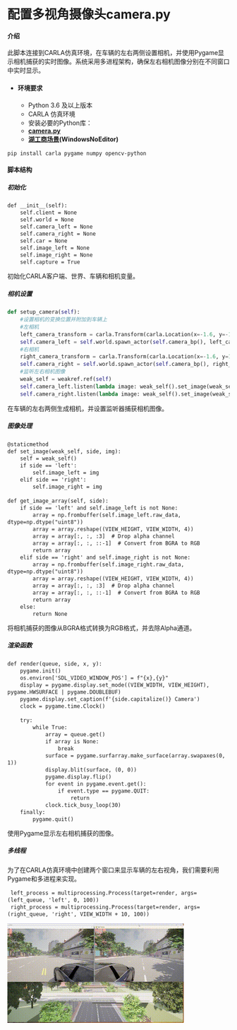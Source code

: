 # 配置多视角摄像头camera.py

#### **介绍**

此脚本连接到CARLA仿真环境，在车辆的左右两侧设置相机，并使用Pygame显示相机捕获的实时图像。系统采用多进程架构，确保左右相机图像分别在不同窗口中实时显示。

- #### **环境要求**

  - Python 3.6 及以上版本
  - CARLA 仿真环境
  - 安装必要的Python库：
  - [**camera.py**](https://github.com/OpenHUTB/carla_doc/blob/master/course/camera.py)
  - [**湖工商场景**](https://pan.baidu.com/s/15T1hGoWJ70tVmsTX7-zcSw?pwd=hutb )**(WindowsNoEditor)**

```
pip install carla pygame numpy opencv-python
```

#### **脚本结构**

##### 初始化

```
def __init__(self):
    self.client = None
    self.world = None
    self.camera_left = None
    self.camera_right = None
    self.car = None
    self.image_left = None
    self.image_right = None
    self.capture = True
```

初始化CARLA客户端、世界、车辆和相机变量。

##### 相机设置

```python
def setup_camera(self):
    #设置相机的变换位置并附加到车辆上
    #左相机
    left_camera_transform = carla.Transform(carla.Location(x=-1.6, y=-1.5, z=1.7))
    self.camera_left = self.world.spawn_actor(self.camera_bp(), left_camera_transform, attach_to=self.car)
    #右相机
    right_camera_transform = carla.Transform(carla.Location(x=-1.6, y=1.5, z=1.7))
    self.camera_right = self.world.spawn_actor(self.camera_bp(), right_camera_transform, attach_to=self.car)
    #监听左右相机图像
    weak_self = weakref.ref(self)
    self.camera_left.listen(lambda image: weak_self().set_image(weak_self, 'left', image))
    self.camera_right.listen(lambda image: weak_self().set_image(weak_self, 'right', image))
```

在车辆的左右两侧生成相机，并设置监听器捕获相机图像。

##### 图像处理

```
@staticmethod
def set_image(weak_self, side, img):
    self = weak_self()
    if side == 'left':
        self.image_left = img
    elif side == 'right':
        self.image_right = img

def get_image_array(self, side):
    if side == 'left' and self.image_left is not None:
        array = np.frombuffer(self.image_left.raw_data, dtype=np.dtype("uint8"))
        array = array.reshape((VIEW_HEIGHT, VIEW_WIDTH, 4))
        array = array[:, :, :3]  # Drop alpha channel
        array = array[:, :, ::-1]  # Convert from BGRA to RGB
        return array
    elif side == 'right' and self.image_right is not None:
        array = np.frombuffer(self.image_right.raw_data, dtype=np.dtype("uint8"))
        array = array.reshape((VIEW_HEIGHT, VIEW_WIDTH, 4))
        array = array[:, :, :3]  # Drop alpha channel
        array = array[:, :, ::-1]  # Convert from BGRA to RGB
        return array
    else:
        return None
```

将相机捕获的图像从BGRA格式转换为RGB格式，并去除Alpha通道。

##### 渲染函数

```
def render(queue, side, x, y):
    pygame.init()
    os.environ['SDL_VIDEO_WINDOW_POS'] = f"{x},{y}"
    display = pygame.display.set_mode((VIEW_WIDTH, VIEW_HEIGHT), pygame.HWSURFACE | pygame.DOUBLEBUF)
    pygame.display.set_caption(f'{side.capitalize()} Camera')
    clock = pygame.time.Clock()

    try:
        while True:
            array = queue.get()
            if array is None:
                break
            surface = pygame.surfarray.make_surface(array.swapaxes(0, 1))
            display.blit(surface, (0, 0))
            pygame.display.flip()
            for event in pygame.event.get():
                if event.type == pygame.QUIT:
                    return
            clock.tick_busy_loop(30)
    finally:
        pygame.quit()
```

使用Pygame显示左右相机捕获的图像。

##### 多线程

为了在CARLA仿真环境中创建两个窗口来显示车辆的左右视角，我们需要利用Pygame和多进程来实现。

```
 left_process = multiprocessing.Process(target=render, args=(left_queue, 'left', 0, 100))
 right_process = multiprocessing.Process(target=render, args=(right_queue, 'right', VIEW_WIDTH + 10, 100))
```

![](../img/traffic_course_img/2.gif)



